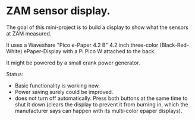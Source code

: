 
# ZAM sensor display.

The goal of this mini-project is to build a display
to show what the sensors at ZAM measured.

It uses a Waveshare "Pico e-Paper 4.2 B" 4.2 inch
three-color (Black-Red-White) ePaper-Display with
a Pi Pico W attached to the back.

It might be powered by a small crank power generator.

Status:
* Basic functionality is working now.
* Power saving surely could be improved.
* does not turn off automatically. Press both buttons at the same time to shut it down (clears the display to prevent it from burning in, which the manufacturer says can happen with its multi-color epaper displays).

